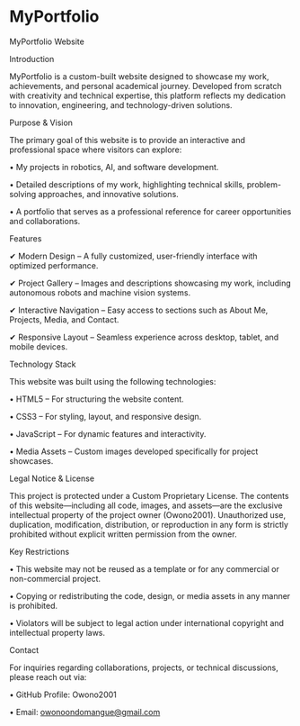 # MyPortfolio

MyPortfolio Website


Introduction


MyPortfolio is a custom-built website designed to showcase my work, achievements, and personal academical journey. Developed from scratch with creativity and technical expertise, this platform reflects my dedication to innovation, engineering, and technology-driven solutions.


Purpose & Vision


The primary goal of this website is to provide an interactive and professional space where visitors can explore:

• My projects in robotics, AI, and software development.

• Detailed descriptions of my work, highlighting technical skills, problem-solving approaches, and innovative solutions.

• A portfolio that serves as a professional reference for career opportunities and collaborations.


Features

✔ Modern Design – A fully customized, user-friendly interface with optimized performance.

✔ Project Gallery – Images and descriptions showcasing my work, including autonomous robots and machine vision systems.

✔ Interactive Navigation – Easy access to sections such as About Me, Projects, Media, and Contact.

✔ Responsive Layout – Seamless experience across desktop, tablet, and mobile devices.


Technology Stack


This website was built using the following technologies:

• HTML5 – For structuring the website content.

• CSS3 – For styling, layout, and responsive design.

• JavaScript – For dynamic features and interactivity.

• Media Assets – Custom images developed specifically for project showcases.


Legal Notice & License


This project is protected under a Custom Proprietary License. The contents of this website—including all code, images, and assets—are the exclusive intellectual property of the project owner (Owono2001). Unauthorized use, duplication, modification, distribution, or reproduction in any form is strictly prohibited without explicit written permission from the owner.


Key Restrictions


• This website may not be reused as a template or for any commercial or non-commercial project.

• Copying or redistributing the code, design, or media assets in any manner is prohibited.

• Violators will be subject to legal action under international copyright and intellectual property laws.


Contact


For inquiries regarding collaborations, projects, or technical discussions, please reach out via:

• GitHub Profile: Owono2001

• Email: owonoondomangue@gmail.com

